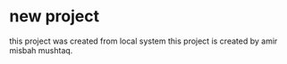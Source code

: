 # new project 
this project was created from local system
this project is created by amir misbah mushtaq.
